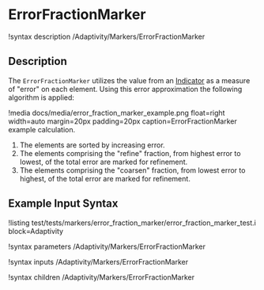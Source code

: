 
# ErrorFractionMarker
!syntax description /Adaptivity/Markers/ErrorFractionMarker

## Description
The `ErrorFractionMarker` utilizes the value from an
[Indicator](/Indicators/index.md) as a measure of "error" on each
element. Using this error approximation the following algorithm is
applied:

!media docs/media/error_fraction_marker_example.png float=right width=auto margin=20px padding=20px caption=ErrorFractionMarker example calculation.

1. The elements are sorted by increasing error.
2. The elements comprising the "refine" fraction, from highest error to lowest, of the total error are marked for refinement.
3. The elements comprising the "coarsen" fraction, from lowest error to highest, of the total error are marked for refinement.

## Example Input Syntax
!listing test/tests/markers/error_fraction_marker/error_fraction_marker_test.i block=Adaptivity

!syntax parameters /Adaptivity/Markers/ErrorFractionMarker

!syntax inputs /Adaptivity/Markers/ErrorFractionMarker

!syntax children /Adaptivity/Markers/ErrorFractionMarker
